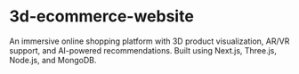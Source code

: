 # 3d-ecommerce-website
An immersive online shopping platform with 3D product visualization, AR/VR support, and AI-powered recommendations. Built using Next.js, Three.js, Node.js, and MongoDB.

